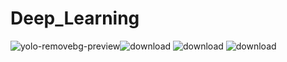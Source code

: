 # Deep_Learning

![yolo-removebg-preview](https://github.com/Tshar-k/Deep_Learning/assets/117516567/41f75bb1-c19b-4042-b1f0-da85f191d860)![download](https://github.com/Tshar-k/Deep_Learning/assets/117516567/9a38dc95-8b1f-43c8-91e6-4bd18f51f764)
![download](https://github.com/Tshar-k/Deep_Learning/assets/117516567/75f3c9e2-a64e-450d-b7c2-f5f8315f8d12)
![download](https://github.com/Tshar-k/Deep_Learning/assets/117516567/9da82d99-2dd4-4a65-b8e0-7cf68c196e36)

